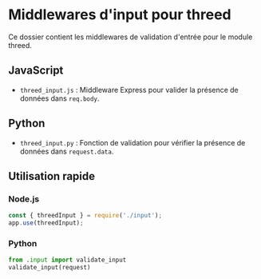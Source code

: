 # Middlewares d'input pour threed

Ce dossier contient les middlewares de validation d'entrée pour le module threed.

## JavaScript
- `threed_input.js` : Middleware Express pour valider la présence de données dans `req.body`.

## Python
- `threed_input.py` : Fonction de validation pour vérifier la présence de données dans `request.data`.

## Utilisation rapide

### Node.js
```js
const { threedInput } = require('./input');
app.use(threedInput);
```

### Python
```python
from .input import validate_input
validate_input(request)
```
